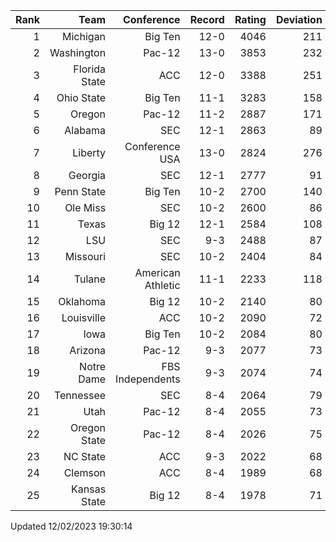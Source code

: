 | Rank  | Team                 | Conference           | Record   | Rating | Deviation |
| ---:  | ---:                 | ---:                 | ---:     | ---:   | ---:      |
| 1     | Michigan             | Big Ten              | 12-0     | 4046   | 211       |
| 2     | Washington           | Pac-12               | 13-0     | 3853   | 232       |
| 3     | Florida State        | ACC                  | 12-0     | 3388   | 251       |
| 4     | Ohio State           | Big Ten              | 11-1     | 3283   | 158       |
| 5     | Oregon               | Pac-12               | 11-2     | 2887   | 171       |
| 6     | Alabama              | SEC                  | 12-1     | 2863   | 89        |
| 7     | Liberty              | Conference USA       | 13-0     | 2824   | 276       |
| 8     | Georgia              | SEC                  | 12-1     | 2777   | 91        |
| 9     | Penn State           | Big Ten              | 10-2     | 2700   | 140       |
| 10    | Ole Miss             | SEC                  | 10-2     | 2600   | 86        |
| 11    | Texas                | Big 12               | 12-1     | 2584   | 108       |
| 12    | LSU                  | SEC                  | 9-3      | 2488   | 87        |
| 13    | Missouri             | SEC                  | 10-2     | 2404   | 84        |
| 14    | Tulane               | American Athletic    | 11-1     | 2233   | 118       |
| 15    | Oklahoma             | Big 12               | 10-2     | 2140   | 80        |
| 16    | Louisville           | ACC                  | 10-2     | 2090   | 72        |
| 17    | Iowa                 | Big Ten              | 10-2     | 2084   | 80        |
| 18    | Arizona              | Pac-12               | 9-3      | 2077   | 73        |
| 19    | Notre Dame           | FBS Independents     | 9-3      | 2074   | 74        |
| 20    | Tennessee            | SEC                  | 8-4      | 2064   | 79        |
| 21    | Utah                 | Pac-12               | 8-4      | 2055   | 73        |
| 22    | Oregon State         | Pac-12               | 8-4      | 2026   | 75        |
| 23    | NC State             | ACC                  | 9-3      | 2022   | 68        |
| 24    | Clemson              | ACC                  | 8-4      | 1989   | 68        |
| 25    | Kansas State         | Big 12               | 8-4      | 1978   | 71        |

Updated 12/02/2023 19:30:14
